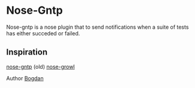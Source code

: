 Nose-Gntp
==========

Nose-gntp is a nose plugin that to send notifications when a suite of tests has either succeded or failed.

## <a name="inspiration"></a>Inspiration
[nose-gntp](https://github.com/kfdm/nose-gntp) (old)
[nose-growl](https://bitbucket.org/osantana/nosegrowl)

Author [Bogdan](https://github.com/hurrycane)
